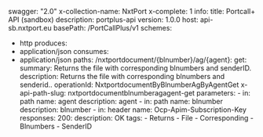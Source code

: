 swagger: "2.0"
x-collection-name: NxtPort
x-complete: 1
info:
  title: Portcall+ API (sandbox)
  description: portplus-api
  version: 1.0.0
host: api-sb.nxtport.eu
basePath: /PortCallPlus/v1
schemes:
- http
produces:
- application/json
consumes:
- application/json
paths:
  /nxtportdocument/{blnumber}/ag/{agent}:
    get:
      summary: Returns the file with corresponding blnumbers and senderID.
      description: Returns the file with corresponding blnumbers and senderid..
      operationId: NxtportdocumentByBlnumberAgByAgentGet
      x-api-path-slug: nxtportdocumentblnumberagagent-get
      parameters:
      - in: path
        name: agent
        description: agent
      - in: path
        name: blnumber
        description: blnumber
      - in: header
        name: Ocp-Apim-Subscription-Key
      responses:
        200:
          description: OK
      tags:
      - Returns
      - File
      - Corresponding
      - Blnumbers
      - SenderID